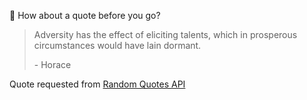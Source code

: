 📣 How about a quote before you go?

> Adversity has the effect of eliciting talents, which in prosperous circumstances would have lain dormant.
>
> <p>- Horace</p>

Quote requested from [Random Quotes API](https://github.com/lukePeavey/quotable)
